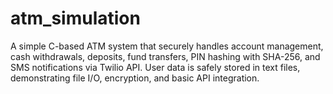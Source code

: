 # atm_simulation
A simple C-based ATM system that securely handles account management, cash withdrawals, deposits, fund transfers, PIN hashing with SHA-256, and SMS notifications via Twilio API. User data is safely stored in text files, demonstrating file I/O, encryption, and basic API integration.
